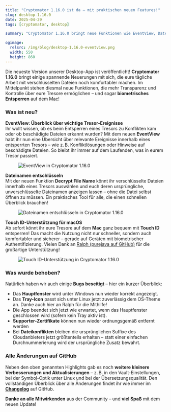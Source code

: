 ```yaml
---
title: "Cryptomator 1.16.0 ist da – mit praktischen neuen Features!"
slug: desktop-1.16.0
date: 2025-04-29
tags: [cryptomator, desktop]

summary: "Cryptomator 1.16.0 bringt neue Funktionen wie EventView, Dateinamen-Entschlüsselung und Touch ID-Unterstützung für macOS, ergänzt durch zahlreiche Bugfixes und Verbesserungen."

ogimage:
  relsrc: /img/blog/desktop-1.16.0-eventview.png
  width: 550
  height: 860
---
```


Die neueste Version unserer Desktop-App ist veröffentlicht! **Cryptomator 1.16.0** bringt einige spannende Neuerungen mit sich, die eure tägliche Arbeit mit verschlüsselten Dateien noch komfortabler machen. Im Mittelpunkt stehen diesmal neue Funktionen, die mehr Transparenz und Kontrolle über eure Tresore ermöglichen – und sogar **biometrisches Entsperren** auf dem Mac!

### Was ist neu?

**EventView: Überblick über wichtige Tresor-Ereignisse**  
Ihr wollt wissen, ob es beim Entsperren eines Tresors zu Konflikten kam oder ob beschädigte Dateien erkannt wurden? Mit dem neuen **EventView** habt ihr nun eine Übersicht über relevante Ereignisse innerhalb eines entsperrten Tresors – wie z. B. Konfliktlösungen oder Hinweise auf beschädigte Dateien. So bleibt ihr immer auf dem Laufenden, was in eurem Tresor passiert.

<figure class="text-center">
  <img class="inline-block rounded-sm max-h-[430px]" src="/img/blog/desktop-1.16.0-eventview.png" alt="EventView in Cryptomator 1.16.0" />
</figure>

**Dateinamen entschlüsseln**  
Mit der neuen Funktion **Decrypt File Name** könnt ihr verschlüsselte Dateien innerhalb eines Tresors auswählen und euch deren ursprüngliche, unverschlüsselte Dateinamen anzeigen lassen – ohne die Datei selbst öffnen zu müssen. Ein praktisches Tool für alle, die einen schnellen Überblick brauchen!

<figure class="text-center">
  <img class="inline-block rounded-sm max-h-[449px]" src="/img/blog/desktop-1.16.0-decryptfilenames.png" alt="Dateinamen entschlüsseln in Cryptomator 1.16.0" />
</figure>

**Touch ID-Unterstützung für macOS**  
Ab sofort könnt ihr eure Tresore auf dem **Mac** ganz bequem mit **Touch ID** entsperren! Das macht die Nutzung nicht nur schneller, sondern auch komfortabler und sicherer – gerade auf Geräten mit biometrischer Authentifizierung. Vielen Dank an [Ralph (purejava auf GitHub)](https://github.com/purejava) für die großartige Unterstützung!

<figure class="text-center">
  <img class="inline-block rounded-sm max-h-[408px]" src="/img/blog/desktop-1.16.0-touchid.png" alt="Touch ID-Unterstützung in Cryptomator 1.16.0" />
</figure>

### Was wurde behoben?

Natürlich haben wir auch einige **Bugs beseitigt** – hier ein kurzer Überblick:

- Das **Hauptfenster** wird unter Windows nun wieder korrekt angezeigt.
- Das **Tray-Icon** passt sich unter Linux jetzt zuverlässig dem OS-Theme an. Danke auch hier an Ralph für die Mithilfe!
- Die App beendet sich jetzt wie erwartet, wenn das Hauptfenster geschlossen wird (sofern kein Tray aktiv ist).
- **Supporter-Zertifikate** können nun wieder ordnungsgemäß entfernt werden
- Bei **Dateikonflikten** bleiben die ursprünglichen Suffixe des Cloudanbieters jetzt größtenteils erhalten – statt einer einfachen Durchnummerierung wird der ursprüngliche Zusatz bewahrt.

### Alle Änderungen auf GitHub

Neben den oben genannten Highlights gab es noch **weitere kleinere Verbesserungen und Aktualisierungen** – z. B. in den Vault-Einstellungen, bei der Symbol-Optik unter Linux und bei der Übersetzungsqualität. Den vollständigen Überblick über alle Änderungen findet ihr wie immer im [**Changelog**](https://github.com/cryptomator/cryptomator/releases/tag/1.16.0) auf GitHub.

**Danke an alle Mitwirkenden** aus der Community – und **viel Spaß** mit dem neuen Update!
